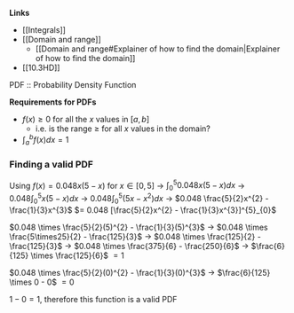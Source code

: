 **Links**
- [[Integrals]] 
- [[Domain and range]] 
	- [[Domain and range#Explainer of how to find the domain|Explainer of how to find the domain]]
- [[10.3HD]] 

PDF :: Probability Density Function

**Requirements for PDFs**
- $f(x) \geq 0$ for all the $x$ values in $[a, b]$
	- i.e. is the range $\geq$ for all $x$ values in the domain?
- $\int_{a}^{b} f(x)dx = 1$


### Finding a valid PDF
Using $f(x) = 0.048x(5-x)$ for $x \in [0, 5]$
-> $\int^{5}_{0} 0.048x(5-x)dx$
-> $0.048 \int^{5}_{0} x(5-x)dx$
-> $0.048 \int^{5}_{0} (5x-x^{2})dx$
-> $0.048 \frac{5}{2}x^{2} - \frac{1}{3}x^{3}$
$= 0.048 [\frac{5}{2}x^{2} - \frac{1}{3}x^{3}]^{5}_{0}$

$0.048 \times \frac{5}{2}(5)^{2} - \frac{1}{3}(5)^{3}$
-> $0.048 \times \frac{5\times25}{2} - \frac{125}{3}$
-> $0.048 \times \frac{125}{2} - \frac{125}{3}$
-> $0.048 \times \frac{375}{6} - \frac{250}{6}$
-> $\frac{6}{125} \times \frac{125}{6}$
$= 1$

$0.048 \times \frac{5}{2}(0)^{2} - \frac{1}{3}(0)^{3}$
-> $\frac{6}{125} \times 0 - 0$
$= 0$

$1 - 0 = 1$, therefore this function is a valid PDF